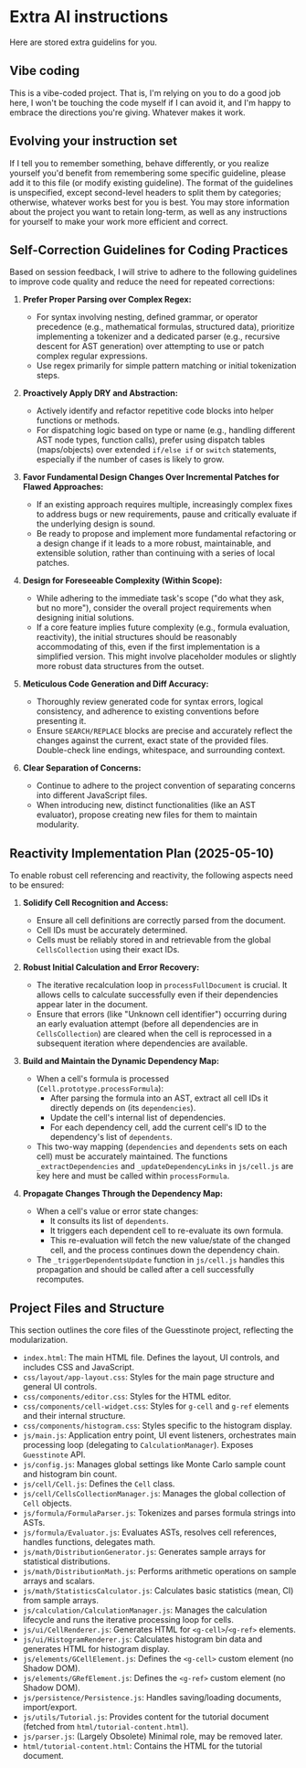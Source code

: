 # Extra AI instructions
Here are stored extra guidelins for you.

## Vibe coding
This is a vibe-coded project. That is, I'm relying on you to do a good job here, I won't be touching the code myself if I can avoid it,
and I'm happy to embrace the directions you're giving. Whatever makes it work.

## Evolving your instruction set
If I tell you to remember something, behave differently, or you realize yourself you'd benefit from remembering some specific guideline,
please add it to this file (or modify existing guideline). The format of the guidelines is unspecified, except second-level headers to split
them by categories; otherwise, whatever works best for you is best. You may store information about the project you want to retain long-term,
as well as any instructions for yourself to make your work more efficient and correct.

## Self-Correction Guidelines for Coding Practices

Based on session feedback, I will strive to adhere to the following guidelines to improve code quality and reduce the need for repeated corrections:

1.  **Prefer Proper Parsing over Complex Regex:**
    *   For syntax involving nesting, defined grammar, or operator precedence (e.g., mathematical formulas, structured data), prioritize implementing a tokenizer and a dedicated parser (e.g., recursive descent for AST generation) over attempting to use or patch complex regular expressions.
    *   Use regex primarily for simple pattern matching or initial tokenization steps.

2.  **Proactively Apply DRY and Abstraction:**
    *   Actively identify and refactor repetitive code blocks into helper functions or methods.
    *   For dispatching logic based on type or name (e.g., handling different AST node types, function calls), prefer using dispatch tables (maps/objects) over extended `if/else if` or `switch` statements, especially if the number of cases is likely to grow.

3.  **Favor Fundamental Design Changes Over Incremental Patches for Flawed Approaches:**
    *   If an existing approach requires multiple, increasingly complex fixes to address bugs or new requirements, pause and critically evaluate if the underlying design is sound.
    *   Be ready to propose and implement more fundamental refactoring or a design change if it leads to a more robust, maintainable, and extensible solution, rather than continuing with a series of local patches.

4.  **Design for Foreseeable Complexity (Within Scope):**
    *   While adhering to the immediate task's scope ("do what they ask, but no more"), consider the overall project requirements when designing initial solutions.
    *   If a core feature implies future complexity (e.g., formula evaluation, reactivity), the initial structures should be reasonably accommodating of this, even if the first implementation is a simplified version. This might involve placeholder modules or slightly more robust data structures from the outset.

5.  **Meticulous Code Generation and Diff Accuracy:**
    *   Thoroughly review generated code for syntax errors, logical consistency, and adherence to existing conventions before presenting it.
    *   Ensure `SEARCH/REPLACE` blocks are precise and accurately reflect the changes against the current, exact state of the provided files. Double-check line endings, whitespace, and surrounding context.

6.  **Clear Separation of Concerns:**
    *   Continue to adhere to the project convention of separating concerns into different JavaScript files.
    *   When introducing new, distinct functionalities (like an AST evaluator), propose creating new files for them to maintain modularity.

## Reactivity Implementation Plan (2025-05-10)

To enable robust cell referencing and reactivity, the following aspects need to be ensured:

1.  **Solidify Cell Recognition and Access:**
    *   Ensure all cell definitions are correctly parsed from the document.
    *   Cell IDs must be accurately determined.
    *   Cells must be reliably stored in and retrievable from the global `CellsCollection` using their exact IDs.

2.  **Robust Initial Calculation and Error Recovery:**
    *   The iterative recalculation loop in `processFullDocument` is crucial. It allows cells to calculate successfully even if their dependencies appear later in the document.
    *   Ensure that errors (like "Unknown cell identifier") occurring during an early evaluation attempt (before all dependencies are in `CellsCollection`) are cleared when the cell is reprocessed in a subsequent iteration where dependencies are available.

3.  **Build and Maintain the Dynamic Dependency Map:**
    *   When a cell's formula is processed (`Cell.prototype.processFormula`):
        *   After parsing the formula into an AST, extract all cell IDs it directly depends on (its `dependencies`).
        *   Update the cell's internal list of dependencies.
        *   For each dependency cell, add the current cell's ID to the dependency's list of `dependents`.
    *   This two-way mapping (`dependencies` and `dependents` sets on each cell) must be accurately maintained. The functions `_extractDependencies` and `_updateDependencyLinks` in `js/cell.js` are key here and must be called within `processFormula`.

4.  **Propagate Changes Through the Dependency Map:**
    *   When a cell's value or error state changes:
        *   It consults its list of `dependents`.
        *   It triggers each dependent cell to re-evaluate its own formula.
        *   This re-evaluation will fetch the new value/state of the changed cell, and the process continues down the dependency chain.
    *   The `_triggerDependentsUpdate` function in `js/cell.js` handles this propagation and should be called after a cell successfully recomputes.

## Project Files and Structure
This section outlines the core files of the Guesstinote project, reflecting the modularization.

*   `index.html`: The main HTML file. Defines the layout, UI controls, and includes CSS and JavaScript.
*   `css/layout/app-layout.css`: Styles for the main page structure and general UI controls.
*   `css/components/editor.css`: Styles for the HTML editor.
*   `css/components/cell-widget.css`: Styles for `g-cell` and `g-ref` elements and their internal structure.
*   `css/components/histogram.css`: Styles specific to the histogram display.
*   `js/main.js`: Application entry point, UI event listeners, orchestrates main processing loop (delegating to `CalculationManager`). Exposes `Guesstinote` API.
*   `js/config.js`: Manages global settings like Monte Carlo sample count and histogram bin count.
*   `js/cell/Cell.js`: Defines the `Cell` class.
*   `js/cell/CellsCollectionManager.js`: Manages the global collection of `Cell` objects.
*   `js/formula/FormulaParser.js`: Tokenizes and parses formula strings into ASTs.
*   `js/formula/Evaluator.js`: Evaluates ASTs, resolves cell references, handles functions, delegates math.
*   `js/math/DistributionGenerator.js`: Generates sample arrays for statistical distributions.
*   `js/math/DistributionMath.js`: Performs arithmetic operations on sample arrays and scalars.
*   `js/math/StatisticsCalculator.js`: Calculates basic statistics (mean, CI) from sample arrays.
*   `js/calculation/CalculationManager.js`: Manages the calculation lifecycle and runs the iterative processing loop for cells.
*   `js/ui/CellRenderer.js`: Generates HTML for `<g-cell>`/`<g-ref>` elements.
*   `js/ui/HistogramRenderer.js`: Calculates histogram bin data and generates HTML for histogram display.
*   `js/elements/GCellElement.js`: Defines the `<g-cell>` custom element (no Shadow DOM).
*   `js/elements/GRefElement.js`: Defines the `<g-ref>` custom element (no Shadow DOM).
*   `js/persistence/Persistence.js`: Handles saving/loading documents, import/export.
*   `js/utils/Tutorial.js`: Provides content for the tutorial document (fetched from `html/tutorial-content.html`).
*   `js/parser.js`: (Largely Obsolete) Minimal role, may be removed later.
*   `html/tutorial-content.html`: Contains the HTML for the tutorial document.

